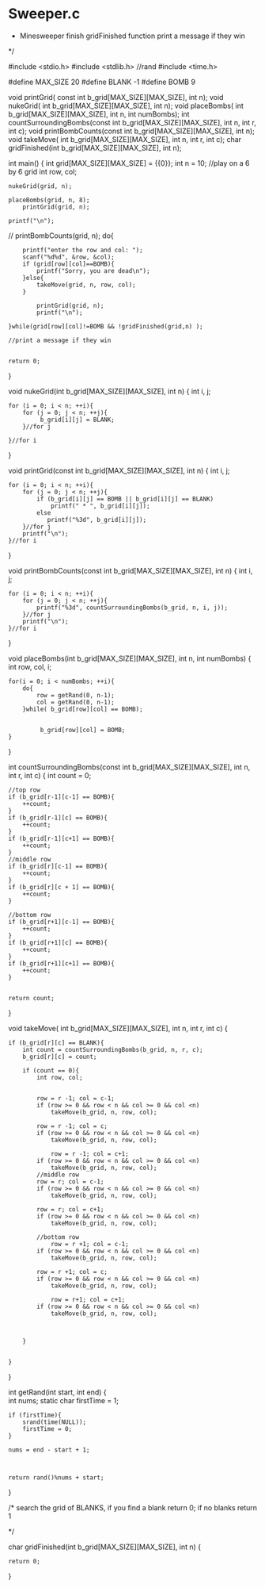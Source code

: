 # Sweeper.c
*
  Minesweeper 
  finish  gridFinished function
  print a message if they win 
  
  


*/

#include <stdio.h>
#include <stdlib.h> //rand
#include <time.h>

#define MAX_SIZE 20
#define BLANK -1
#define BOMB 9


void printGrid( const int b_grid[MAX_SIZE][MAX_SIZE], int n);
void nukeGrid( int b_grid[MAX_SIZE][MAX_SIZE], int n);
void placeBombs( int b_grid[MAX_SIZE][MAX_SIZE], int n, int numBombs);
int countSurroundingBombs(const int b_grid[MAX_SIZE][MAX_SIZE], int n, int r, int c);
void printBombCounts(const  int b_grid[MAX_SIZE][MAX_SIZE], int n);
void takeMove( int b_grid[MAX_SIZE][MAX_SIZE], int n, int r, int c);
char gridFinished(int b_grid[MAX_SIZE][MAX_SIZE], int n);

int main()
{
	int grid[MAX_SIZE][MAX_SIZE] = {{0}};
	int n = 10; //play on a 6 by 6 grid
	int row, col;
	
	nukeGrid(grid, n);

	placeBombs(grid, n, 8);
		printGrid(grid, n);
		
	printf("\n");
//	   printBombCounts(grid, n);
	do{
	
		printf("enter the row and col: ");
		scanf("%d%d", &row, &col);
		if (grid[row][col]==BOMB){
			printf("Sorry, you are dead\n");
		}else{
			takeMove(grid, n, row, col);
		}
		
			printGrid(grid, n);
			printf("\n");
			
	}while(grid[row][col]!=BOMB && !gridFinished(grid,n) );
	
	//print a message if they win
	
   
	return 0;
}

void nukeGrid(int b_grid[MAX_SIZE][MAX_SIZE], int n)
{
	int i, j;
	
	for (i = 0; i < n; ++i){
		for (j = 0; j < n; ++j){
		     b_grid[i][j] = BLANK;
		}//for j
		
	}//for i
	
}

void printGrid(const int b_grid[MAX_SIZE][MAX_SIZE], int n)
{
	int i, j;
	
	for (i = 0; i < n; ++i){
		for (j = 0; j < n; ++j){
			if (b_grid[i][j] == BOMB || b_grid[i][j] == BLANK)
				printf(" * ", b_grid[i][j]);
			else
		       printf("%3d", b_grid[i][j]);
		}//for j
		printf("\n");	
	}//for i
}

void printBombCounts(const int b_grid[MAX_SIZE][MAX_SIZE], int n)
{
	int i, j;
	
	for (i = 0; i < n; ++i){
		for (j = 0; j < n; ++j){
		    printf("%3d", countSurroundingBombs(b_grid, n, i, j));
		}//for j
		printf("\n");	
	}//for i
}

void placeBombs(int b_grid[MAX_SIZE][MAX_SIZE], int n, int numBombs)
{
	int row, col, i;
	
	for(i = 0; i < numBombs; ++i){
		do{
			row = getRand(0, n-1);
	        col = getRand(0, n-1);
		}while( b_grid[row][col] == BOMB);
		
	
	         b_grid[row][col] = BOMB;
	}
}


int countSurroundingBombs(const int b_grid[MAX_SIZE][MAX_SIZE], int n, int r, int c)
{
	int count = 0;
	
	//top row
	if (b_grid[r-1][c-1] == BOMB){
		++count;
	}
	if (b_grid[r-1][c] == BOMB){
		++count;
	}
	if (b_grid[r-1][c+1] == BOMB){
		++count;
	}
	//middle row
	if (b_grid[r][c-1] == BOMB){
		++count;
	}
	if (b_grid[r][c + 1] == BOMB){
		++count;
	}
	
	//bottom row
	if (b_grid[r+1][c-1] == BOMB){
		++count;
	}
	if (b_grid[r+1][c] == BOMB){
		++count;
	}
	if (b_grid[r+1][c+1] == BOMB){
		++count;
	}


	return count;
}

void takeMove( int b_grid[MAX_SIZE][MAX_SIZE], int n, int r, int c)
{
	
	if (b_grid[r][c] == BLANK){
		int count = countSurroundingBombs(b_grid, n, r, c);
		b_grid[r][c] = count;
		
		if (count == 0){
			int row, col;
			
			
			row = r -1; col = c-1;
			if (row >= 0 && row < n && col >= 0 && col <n)
				takeMove(b_grid, n, row, col);
				
			row = r -1; col = c;
			if (row >= 0 && row < n && col >= 0 && col <n)
				takeMove(b_grid, n, row, col);
				
				row = r -1; col = c+1;
			if (row >= 0 && row < n && col >= 0 && col <n)
				takeMove(b_grid, n, row, col);
			//middle row	
			row = r; col = c-1;
			if (row >= 0 && row < n && col >= 0 && col <n)
				takeMove(b_grid, n, row, col);
				
			row = r; col = c+1;
			if (row >= 0 && row < n && col >= 0 && col <n)
				takeMove(b_grid, n, row, col);
			
			//bottom row	
				row = r +1; col = c-1;
			if (row >= 0 && row < n && col >= 0 && col <n)
				takeMove(b_grid, n, row, col);
				
			row = r +1; col = c;
			if (row >= 0 && row < n && col >= 0 && col <n)
				takeMove(b_grid, n, row, col);
				
				row = r+1; col = c+1;
			if (row >= 0 && row < n && col >= 0 && col <n)
				takeMove(b_grid, n, row, col);
				
			
			
		}
		
		
	}
	
}

int getRand(int start, int end)
{	
	int nums;
	static char firstTime = 1;
	
	
	if (firstTime){
		srand(time(NULL));
		firstTime = 0;
	}

	nums = end - start + 1;



	return rand()%nums + start;
}

/*
	search the grid of BLANKS, if you find  a blank
	return 0;
	if no blanks
	return 1

*/

char gridFinished(int b_grid[MAX_SIZE][MAX_SIZE], int n)
{
	
	
	return 0;
}
